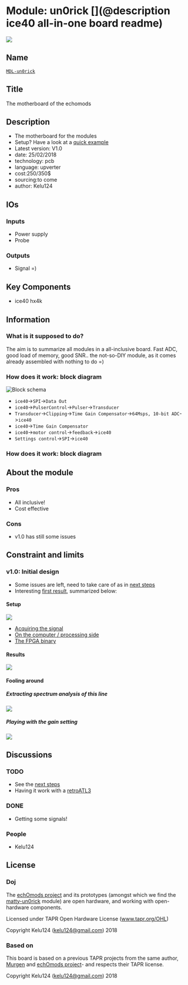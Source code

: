 # Module: un0rick [](@description ice40 all-in-one board readme)

![](/matty/viewme.png)

## Name

[`MDL-un0rick`]()

## Title

The motherboard of the echomods

## Description

* The motherboard for the modules
* Setup? Have a look at a [quick example](/matty/20180224b/Readme.md)
* Latest version: V1.0
* date: 25/02/2018
* technology: pcb
* language: upverter
* cost:250/350$
* sourcing:to come
* author: Kelu124

## IOs

### Inputs

* Power supply
* Probe

### Outputs

* Signal =)

## Key Components

* ice40 hx4k

## Information

### What is it supposed to do?

The aim is to summarize all modules in a all-inclusive board. Fast ADC, good load of memory, good SNR.. the not-so-DIY module, as it comes already assembled with nothing to do =)


### How does it work: block diagram

![Block schema](/matty/source/blocks.png)

* `ice40`->`SPI`->`Data Out`
* `ice40`->`PulserControl`->`Pulser`->`Transducer`
* `Transducer`->`Clipping`->`Time Gain Compensator`->`64Msps, 10-bit ADC`->`ice40`
* `ice40`->`Time Gain Compensator`
* `ice40`->`motor control`->`feedback`->`ice40`
* `Settings control`->`SPI`->`ice40`

### How does it work: block diagram

## About the module

### Pros

* All inclusive!
* Cost effective 

### Cons

* v1.0 has still some issues

## Constraint and limits

### v1.0: Initial design

* Some issues are left, need to take care of as in [next steps](/matty/nextsteps.md)
* Interesting [first result](/matty/20180224b/Readme.md), summarized below:


#### Setup

![](/matty/20180224b/images/IMG_20180224_195210.jpg)

* [Acquiring the signal](/matty/20180224b/20180221b-Server.ipynb)
* [On the computer / processing side](/matty/20180224b/20180221b-Client.ipynb)
* [The FPGA binary](/matty/20180224b/20180224b-binary.bin)

#### Results

![](/matty/20180224b/images/kk-1-VGA@0x11-spimode1-21msps.jpg)

#### Fooling around

##### Extracting spectrum analysis of this line

![](/matty/20180224b/images/fft.jpg)

##### Playing with the gain setting

![](/matty/20180224b/images/comparing_gain.jpg)


## Discussions

### TODO

* See the [next steps](/matty/nextsteps.md)
* Having it work with a [retroATL3](/retroATL3/)

### DONE

* Getting some signals!

### People

* Kelu124

## License

### Doj 

The [echOmods project](https://github.com/kelu124/echomods/) and its prototypes (amongst which we find the [matty-un0rick](/matty/) module) are open hardware, and working with open-hardware components.

Licensed under TAPR Open Hardware License (www.tapr.org/OHL)

Copyright Kelu124 (kelu124@gmail.com) 2018

### Based on 

This board is based on a previous TAPR projects from the same author, [Murgen](https://github.com/kelu124/murgen-dev-kit) and [echOmods project](https://github.com/kelu124/echomods/)- and respects their  TAPR license.

Copyright Kelu124 (kelu124@gmail.com) 2018


